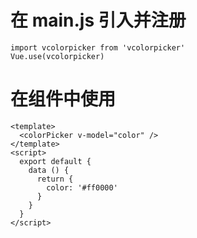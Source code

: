 
# 在 main.js 引入并注册
```
import vcolorpicker from 'vcolorpicker'
Vue.use(vcolorpicker)
```

# 在组件中使用
```
<template>
  <colorPicker v-model="color" />
</template>
<script>
  export default {
    data () {
      return {
        color: '#ff0000'
      }
    }
  }
</script>
```
